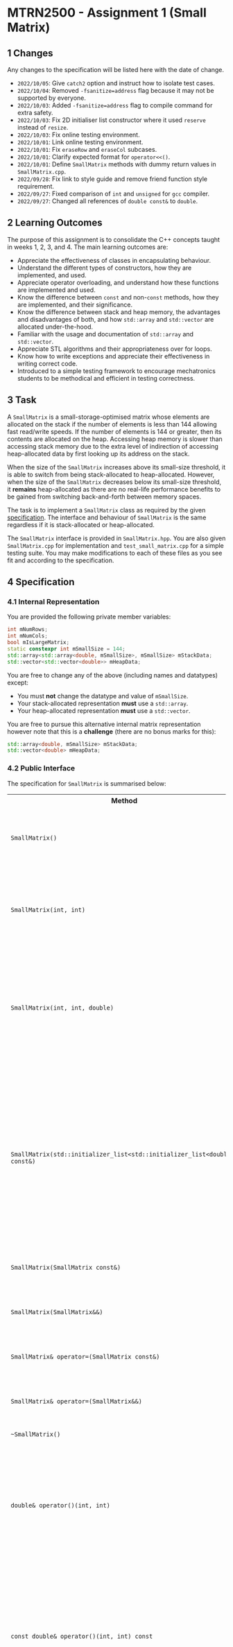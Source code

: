 # MTRN2500 - Assignment 1 (Small Matrix)

## 1 Changes

Any changes to the specification will be listed here with the date of change.

- `2022/10/05`: Give `catch2` option and instruct how to isolate test cases.
- `2022/10/04`: Removed `-fsanitize=address` flag because it may not be supported by everyone.
- `2022/10/03`: Added `-fsanitize=address` flag to compile command for extra safety.
- `2022/10/03`: Fix 2D initialiser list constructor where it used `reserve` instead of `resize`.
- `2022/10/03`: Fix online testing environment.
- `2022/10/01`: Link online testing environment.
- `2022/10/01`: Fix `eraseRow` and `eraseCol` subcases.
- `2022/10/01`: Clarify expected format for `operator<<()`.
- `2022/10/01`: Define `SmallMatrix` methods with dummy return values in `SmallMatrix.cpp`.
- `2022/09/28`: Fix link to style guide and remove friend function style requirement.
- `2022/09/27`: Fixed comparison of `int` and `unsigned` for `gcc` compiler.
- `2022/09/27`: Changed all references of `double const&` to `double`.

## 2 Learning Outcomes

The purpose of this assignment is to consolidate the C++ concepts taught in weeks 1, 2, 3, and 4. The main learning outcomes are:
- Appreciate the effectiveness of classes in encapsulating behaviour.
- Understand the different types of constructors, how they are implemented, and used.
- Appreciate operator overloading, and understand how these functions are implemented and used.
- Know the difference between `const` and non-`const` methods, how they are implemented, and their significance.
- Know the difference between stack and heap memory, the advantages and disadvantages of both, and how `std::array` and `std::vector` are allocated under-the-hood.
- Familiar with the usage and documentation of `std::array` and `std::vector`.
- Appreciate STL algorithms and their appropriateness over for loops.
- Know how to write exceptions and appreciate their effectiveness in writing correct code.
- Introduced to a simple testing framework to encourage mechatronics students to be methodical and efficient in testing correctness.

## 3 Task

A `SmallMatrix` is a small-storage-optimised matrix whose elements are allocated on the stack if the number of elements is less than 144 allowing fast read/write speeds. If the number of elements is 144 or greater, then its contents are allocated on the heap. Accessing heap memory is slower than accessing stack memory due to the extra level of indirection of accessing heap-allocated data by first looking up its address on the stack.

When the size of the `SmallMatrix` increases above its small-size threshold, it is able to switch from being stack-allocated to heap-allocated. However, when the size of the `SmallMatrix` decreases below its small-size threshold, it **remains** heap-allocated as there are no real-life performance benefits to be gained from switching back-and-forth between memory spaces.

The task is to implement a `SmallMatrix` class as required by the given [specification](#specification). The interface and behaviour of `SmallMatrix` is the same regardless if it is stack-allocated or heap-allocated.

The `SmallMatrix` interface is provided in `SmallMatrix.hpp`. You are also given `SmallMatrix.cpp` for implementation and `test_small_matrix.cpp` for a simple testing suite. You may make modifications to each of these files as you see fit and according to the specification.

## 4 Specification

### 4.1 Internal Representation

You are provided the following private member variables:
```cpp
int mNumRows;
int mNumCols;
bool mIsLargeMatrix;
static constexpr int mSmallSize = 144;
std::array<std::array<double, mSmallSize>, mSmallSize> mStackData;
std::vector<std::vector<double>> mHeapData;
```

You are free to change any of the above (including names and datatypes) except:
- You must **not** change the datatype and value of `mSmallSize`.
- Your stack-allocated representation **must** use a `std::array`.
- Your heap-allocated representation **must** use a `std::vector`.

You are free to pursue this alternative internal matrix representation however note that this is a **challenge** (there are no bonus marks for this):
```cpp
std::array<double, mSmallSize> mStackData;
std::vector<double> mHeapData;
```

### 4.2 Public Interface

The specification for `SmallMatrix` is summarised below:

<table>
    <tr>
        <th>Method</th>
        <th>Description</th>
        <th>Usage</th>
        <th>Exceptions</th>
    </tr>
    <tr>
        <td><code>SmallMatrix()</code></td>
        <td>A constructor which initialises an empty matrix with no rows and no columns. </td>
        <td><pre><code>SmallMatrix m;</code></pre></td>
        <td>None</td>
    </tr>
    <tr>
        <td><code>SmallMatrix(int, int)</code></td>
        <td>A constructor which initialises a zero matrix with the dimensions given by <code>mNumRows</code> and <code>mNumCols</code>.</td>
        <td><pre><code>SmallMatrix m(7, 4);</code></pre></td>
        <td>None</td>
    </tr>
    <tr>
        <td><code>SmallMatrix(int, int, double)</code></td>
        <td>A constructor which intialises a matrix whose elements are all initialised with the given value, and has the dimensions given by <code>mNumRows</code> and <code>mNumCols</code>. </td>
        <td><pre><code>SmallMatrix m(7, 4, 42.2);</code></pre></td>
        <td>None</td>
    </tr>
    <tr>
        <td><code>SmallMatrix(std::initializer_list&lt;std::initializer_list&lt;double&gt;&gt; const&)</code></td>
        <td><s>A constructor which initialises a matrix with a given initialiser list of initialiser list of doubles i.e. a 2D initialiser list of doubles. Each inner initialiser list represents a single row where each element in the inner initialiser list represents a column.</s> <b>GIVEN</b></td>
        <td><pre><code>SmallMatrix m({
    {1.0, 2.0, 3.0, 4.0},
    {5.0, 6.0, 7.0, 8.0},
});</code></pre></td>
        <td>Throws <code>invalid_argument</code> if the initialiser list is not rectangular i.e. each row does not have the same number of columns.</td>
    </tr>
    <tr>
        <td><code>SmallMatrix(SmallMatrix const&)</code></td>
        <td>Copy constructor.</td>
        <td><pre><code>SmallMatrix m1;
SmallMatrix m2(m1);</code></pre></td>
        <td>None</td>
    </tr>
    <tr>
        <td><code>SmallMatrix(SmallMatrix&&)</code></td>
        <td>Move constructor. Specified object should be invalidated after move.</td>
        <td><pre><code>SmallMatrix m1;
SmallMatrix m2(std::move(m1));</code></pre></td>
        <td>None</td>
    </tr>
    <tr>
        <td><code>SmallMatrix& operator=(SmallMatrix const&)</code></td>
        <td>Copy assignment.</td>
        <td><pre><code>SmallMatrix m1;
SmallMatrix m2;
m2 = m1;</code></pre></td>
        <td>None</td>
    </tr>
    <tr>
        <td><code>SmallMatrix& operator=(SmallMatrix&&)</code></td>
        <td>Move assignment. Specified object should be invalidated after move.</td>
        <td><pre><code>SmallMatrix m1;
SmallMatrix m2;
m2 = std::move(m1);</code></pre></td>
        <td>None</td>
    </tr>
    <tr>
        <td><code>~SmallMatrix()</code></td>
        <td>Destructor.</td>
        <td></td>
        <td>None</td>
    </tr>
    <tr>
        <td><code>double& operator()(int, int)</code></td>
        <td>Returns the reference of the matrix element at the specified row and column index. The order of access is: <code>(row, col)</code></td>
        <td><pre><code>SmallMatrix m(1, 1);
m(0, 0) = 24.4;</pre></code></td>
        <td>Throws <code>out_of_range</code> if the specified row and column is outside the range <code>[0, max_row)</code> and <code>[0, max_col)</code> respectively.<br><br>
        Throws <code>out_of_range</code> if the matrix has no rows and no columns.</td>
    </tr>
    <tr>
        <td><code>const double& operator()(int, int) const</code></td>
        <td>Returns the constant reference of the matrix element at the specified row and column index. It is guaranteed that the returned element is not modified.</td>
        <td><pre><code>SmallMatrix m(1, 1);
m(0, 0);</pre></code></td>
        <td>Throws <code>out_of_range</code> if the specified row and column is outside the range <code>[0, max_row)</code> and <code>[0, max_col)</code> respectively.<br><br>
        Throws <code>out_of_range</code> if the matrix has no rows and no columns.</td>
    </tr>
    <tr>
        <td><code>std::vector&lt;double*&gt; row(int)</code></td>
        <td>Returns a vector of pointers to each of the elements of the row of the matrix at the specified row index.</td>
        <td><pre><code>SmallMatrix m(1, 1);
auto r = m.row(0);
r[0] = 2.2;</pre></code></td>
        <td>Throws <code>out_of_range</code> if the specified row index is outside the range <code>[0, max_row)</code>.</td>
    </tr>
    <tr>
        <td><code>std::vector&lt;double const*&gt; row(int) const</code></td>
        <td>Returns a vector of pointers to each of the elements of constant type of the row of the matrix at the specified row index.</td>
        <td><pre><code>SmallMatrix m(1, 1);
m.row(0);</pre></code></td>
        <td>Throws <code>out_of_range</code> if the specified row index is outside the range <code>[0, max_row)</code>.</td>
    </tr>
    <tr>
        <td><code>std::vector&lt;double*&gt; col(int)</code></td>
        <td>Returns a vector of pointers to each of the elements of the column of the matrix at the specified column index.</td>
        <td><pre><code>SmallMatrix m(1, 1);
auto c = m.col(0);
r[0] = 2.2;</pre></code></td>
        <td>Throws <code>out_of_range</code> if the specified column index is outside the range <code>[0, max_col)</code>.</td>
    </tr>
    <tr>
        <td><code>std::vector&lt;double const*&gt; col(int) const</code></td>
        <td>Returns a vector of pointers to each of the elements of constant type of the column of the matrix at the specified column index.</td>
        <td><pre><code>SmallMatrix m(1, 1);
m.col(0);</pre></code></td>
        <td>Throws <code>out_of_range</code> if the specified column index is outside the range <code>[0, max_col)</code>.</td>
    </tr>
    <tr>
        <td><code>std::pair&lt;int, int&gt; size() const</code></td>
        <td>Returns the size of the matrix where the first of the pair is the number of rows and the second of the pair is the number of columns.</td>
        <td><pre><code>SmallMatrix m(1, 1);
auto s = m.size();
s.first;
s.second;</pre></code></td>
        <td>None</td>
    </tr>
    <tr>
        <td><code>bool isSmall() const</code></td>
        <td>Returns true if the matrix is using a small-storage-optimised data structure.</td>
        <td><pre><code>SmallMatrix m(1, 1);
s.isSmall();</pre></code></td>
        <td>None</td>
    </tr>
    <tr>
        <td><code>void resize(int, int)</code></td>
        <td>Resizes the matrix to the new number of rows and new number of columns. If any matrix dimension is increased, then the newly created dimension is zero-initialised. If any matrix dimension is decreased, then its previously-allocated elements are truncated.</td>
        <td><pre><code>SmallMatrix m(1, 1);
s.resize(100, 100);</pre></code></td>
        <td>Throws <code>out_of_range</code> if the specified row or column index is negative.</td>
    </tr>
    <tr>
        <td><code>void insertRow(int, std::vector<double> const&)</code></td>
        <td>Inserts a row at the specified row index. If the number of columns in the matrix is zero, then the matrix is resized to match the size of the specified row vector.</td>
        <td><pre><code>SmallMatrix m(2, 4);
s.insertRow(0, {1, 2, 3, 4});</pre></code></td>
        <td>Throws <code>out_of_range</code> if the specified row index is outside the range <code>[0, max_row)</code>.<br><br>Throws <code>invalid_argument</code> if the size of the specified vector is not equal to the number of columns in the matrix.</td>
    </tr>
    <tr>
        <td><code>void insertCol(int, std::vector<double> const&)</code></td>
        <td>Inserts a column at the specified column index. If the number of rows in the matrix is zero, then the matrix is resized to match the size of the specified column vector.</td>
        <td><pre><code>SmallMatrix m(3, 2);
s.insertCol(2, {1, 2, 3});</pre></code></td>
        <td>Throws <code>out_of_range</code> if the specified column index is outside the range <code>[0, max_col)</code>.<br><br>Throws <code>invalid_argument</code> if the size of the specified vector is not equal to the number of rows in the matrix.</td>
    </tr>
    <tr>
        <td><code>void eraseRow(int)</code></td>
        <td>Erases the row at the specified row index.</td>
        <td><pre><code>SmallMatrix m(3, 2);
s.eraseRow(2);</pre></code></td>
        <td>Throws <code>out_of_range</code> if the specified row index is outside the range <code>[0, max_row)</code>.</td>
    </tr>
    <tr>
        <td><code>void eraseCol(int)</code></td>
        <td>Erases the column at the specified column index.</td>
        <td><pre><code>SmallMatrix m(3, 2);
s.eraseCol(1);</pre></code></td>
        <td>Throws <code>out_of_range</code> if the specified column index is outside the range <code>[0, max_col)</code>.</td>
    </tr>
    <tr>
        <td><code>friend bool operator==(SmallMatrix const&, SmallMatrix const&)</code></td>
        <td>Returns true if all of the elements in the left-hand side matrix are equal to its positionally-corresponding element in the right-hand side matrix. Otherwise, false.</td>
        <td><pre><code>SmallMatrix m1({{1, 2, 3}, {4, 5, 6}});
SmallMatrix m2({{1, 2, 3}, {4, 5, 6}});
m1 == m2;</pre></code></td>
        <td>None.</td>
    </tr>
    <tr>
        <td><code>friend bool operator!=(SmallMatrix const&, SmallMatrix const&)</code></td>
        <td>Returns false if any of the elements in the left-hand side matrix are not equal to its positionally-corresponding element in the right-hand side matrix. Otherwise, true.</td>
        <td><pre><code>SmallMatrix m1({{1, 2, 3}, {4, 5, 7}});
SmallMatrix m2({{1, 2, 3}, {4, 5, 6}});
m1 != m2;</pre></code></td>
        <td>None.</td>
    </tr>
    <tr>
        <td><code>friend SmallMatrix operator+(SmallMatrix const&, SmallMatrix const&)</code></td>
        <td>Returns the matrix result of the element-wise addition of the two specified matrices.</td>
        <td><pre><code>SmallMatrix m1({{1, 2}, {3, 4}, {5, 6}});
SmallMatrix m2({{1, 2}, {3, 4}, {5, 6}});
auto r = m1 + m2;</pre></code></td>
        <td>Throws <code>invalid_argument</code> if the number of rows and columns on the left-hand side is not equal to the number of rows and columns on the right-hand side respectively.</td>
    </tr>
    <tr>
        <td><code>friend SmallMatrix operator-(SmallMatrix const&, SmallMatrix const&)</code></td>
        <td>Returns the matrix result of the element-wise subtraction of the two specified matrices.</td>
        <td><pre><code>SmallMatrix m1({{1, 2}, {3, 4}, {5, 6}});
SmallMatrix m2({{1, 2}, {3, 4}, {5, 6}});
auto r = m1 - m2;</pre></code></td>
        <td>Throws <code>invalid_argument</code> if the number of rows and columns on the left-hand side is not equal to the number of rows and columns on the right-hand side respectively.</td>
    </tr>
    <tr>
        <td><code>friend SmallMatrix operator*(SmallMatrix const&, SmallMatrix const&)</code></td>
        <td>Returns the matrix result of the matrix multiplication of the two specified matrices.</td>
        <td><pre><code>SmallMatrix m1({{1, 2}, {3, 4}, {5, 6}});
SmallMatrix m2({{1, 2}, {3, 4}});
auto r = m1 * m2;</pre></code></td>
        <td>Throws <code>invalid_argument</code> if the number of columns on the left-hand side is not equal to the number of rows on the right-hand side.</td>
    </tr>
    <tr>
        <td><code>friend SmallMatrix operator*(double, SmallMatrix const&)</code></td>
        <td>Returns the matrix result of the scalar multiplication of the the specified scalar value and specified matrix.</td>
        <td><pre><code>SmallMatrix m({{1, 2}, {3, 4}, {5, 6}});
auto r = 42.2 * m;</pre></code></td>
        <td>None.</td>
    </tr>
    <tr>
        <td><code>friend SmallMatrix operator*(SmallMatrix const&, double)</code></td>
        <td>Returns the matrix result of the scalar multiplication of the the specified scalar value and specified matrix.</td>
        <td><pre><code>SmallMatrix m({{1, 2}, {3, 4}, {5, 6}});
auto r = m * 42.2;</pre></code></td>
        <td>None.</td>
    </tr>
    <tr>
        <td><code>SmallMatrix& operator+=(SmallMatrix const&)</code></td>
        <td>Returns *this after the element-wise addition of *this and the specified matrix. This operation is equivalent to <code>*this = *this + m</code>.</td>
        <td><pre><code>SmallMatrix m({{1, 2}, {3, 4}, {5, 6}});
auto m += 42.2;</pre></code></td>
        <td>Throws <code>invalid_argument</code> if the number of rows and columns of *this is not equal to the number of rows and columns of the specified matrix respectively.</td>
    </tr>
    <tr>
        <td><code>SmallMatrix& operator-=(SmallMatrix const&)</code></td>
        <td>Returns *this after the element-wise subtraction of *this and the specified matrix. This operation is equivalent to <code>*this = *this - m</code>.</td>
        <td><pre><code>SmallMatrix m({{1, 2}, {3, 4}, {5, 6}});
auto m -= 42.2;</pre></code></td>
        <td>Throws <code>invalid_argument</code> if the number of rows and columns of *this is not equal to the number of rows and columns of the specified matrix respectively.</td>
    </tr>
    <tr>
        <td><code>SmallMatrix& operator*=(SmallMatrix const&)</code></td>
        <td>Returns *this after the matrix multiplication of *this and the specified matrix. This operation is equivalent to <code>*this = *this * m</code>.</td>
        <td><pre><code>SmallMatrix m1({{1, 2}, {3, 4}, {5, 6}});
SmallMatrix m2({{1, 2}, {3, 4}});
auto m1 *= m2;</pre></code></td>
        <td>Throws <code>invalid_argument</code> if the number of columns of *this is not equal to the number of rows of the specified matrix.</td>
    </tr>
    <tr>
        <td><code>SmallMatrix& operator*=(double)</code></td>
        <td>Returns *this after the scalar multiplication of *this and the specified scalar value. This operation is equivalent to <code>*this = *this * s</code>.</td>
        <td><pre><code>SmallMatrix m({{1, 2}, {3, 4}, {5, 6}});
auto m1 *= 42.2;</pre></code></td>
        <td>None.</td>
    </tr>
    <tr>
        <td><code>friend SmallMatrix transpose(SmallMatrix const&)</code></td>
        <td>Returns the result of the tranpose on the specified matrix.</td>
        <td><pre><code>SmallMatrix m({{1, 2, 3}, {4, 5, 6}});
auto r = transpose(m);</pre></code></td>
        <td>None.</td>
    </tr>
    <tr>
        <td><code>friend std::ostream& operator&lt;&lt;(std::ostream&, SmallMatrix const&) const</code></td>
        <td>Writes the contents of the matrix to the output stream.</td>
        <td><pre><code>SmallMatrix m({{1, 2, 3}, {4, 5, 6}});
std::cout &lt;&lt; m;</pre></code></td>
        <td>None.</td>
    </tr>
</table>

### 4.3 Throwing Exceptions

Only the type of exception thrown is checked in the testing suite. The error message does not matter, although you should write a detailed message anyways.

### 4.4 Floating Point Number Comparison

Be careful when comparing floating point numbers. Two floating point numbers that may look equal, may not be equal at all due to precision and rounding.

A good epsilon would be `0.0000001`.

### 4.5 Invalidation after Move

Objects after being moved need to be *invalidated* which we define as zero, empty, or null.

### 4.6 Initialiser List Constructor

This method is done for you as an example.

<details><summary>2D version</summary><p>

```cpp
SmallMatrix(std::initializer_list<std::initializer_list<double>> const& il)
    : mNumRows(il.size()), mNumCols(il.begin() == il.end() ? 0 : il.begin()->size()),
        mIsLargeMatrix(mNumRows * mNumCols >= mSmallSize) {
    if (std::adjacent_find(il.begin(), il.end(), [](auto const& lhs, auto const& rhs) {
            return lhs.size() != rhs.size();
        }) != il.end()) {
        throw std::invalid_argument("Rows have different sizes.");
    }

    if (mIsLargeMatrix) {
        mHeapData.resize(mNumRows);
    }

    int row_index{0};
    for (auto const& row : il) {
        if (mIsLargeMatrix) {
            mHeapData.at(row_index).resize(mNumCols);
            std::copy(row.begin(), row.end(), mHeapData.at(row_index).begin());
        } else {
            std::transform(row.begin(), row.end(), mStackData.at(row_index).begin(),
                            [](auto const& e) { return e; });
        }
        row_index++;
    }
}
```

</p></details>

<details><summary>1D version</summary><p>

```cpp
SmallMatrix(std::initializer_list<std::initializer_list<double>> const& il)
    : mNumRows(il.size()), mNumCols(il.begin() == il.end() ? 0 : il.begin()->size()),
        mIsLargeMatrix(mNumRows * mNumCols >= mSmallSize) {
    if (std::adjacent_find(il.begin(), il.end(), [](auto const& lhs, auto const& rhs) {
            return lhs.size() != rhs.size();
        }) != il.end()) {
        throw std::invalid_argument("Rows have different sizes.");
    }

    if (mIsLargeMatrix) {
        mHeapData.reserve(mNumRows * mNumCols);
    }

    auto it = mStackData.begin();
    for (auto const& row : il) {
        if (mIsLargeMatrix) {
            std::copy(row.begin(), row.end(), std::back_inserter(mHeapData));
        } else {
            it = std::transform(row.begin(), row.end(), it, [](auto const& e) { return e; });
        }
    }
}
```

</p></details>

### 4.7 Matrix Multiplication

[Matrix multiplication](https://en.wikipedia.org/wiki/Matrix_multiplication) is defined as:

<img src="README/matrix-multiplication.png" alt="matrix-multiplication" width="80%">

<!-- $$

\begin{aligned}

A &=
\begin{pmatrix}
a_{11} & a_{12} & \dots & a_{1n} \\
a_{21} & a_{22} & \dots & a_{2n} \\
\vdots & \vdots & \ddots & \vdots \\
a_{m1} & a_{m2} & \dots & a_{mn} \\
\end{pmatrix} \\\\

B &=
\begin{pmatrix}
b_{11} & b_{12} & \dots & b_{1p} \\
b_{21} & b_{22} & \dots & b_{2p} \\
\vdots & \vdots & \ddots & \vdots \\
b_{n1} & b_{n2} & \dots & b_{np} \\
\end{pmatrix} \\\\

C &= A \times B \\
&=
\begin{pmatrix}
c_{11} & c_{12} & \dots & c_{1p} \\
c_{21} & c_{22} & \dots & c_{2p} \\
\vdots & \vdots & \ddots & \vdots \\
c_{m1} & c_{m2} & \dots & c_{mp} \\
\end{pmatrix} \\\\
&=
\begin{pmatrix}
a_{11}b_{11} + \dots + a_{1n}b_{n1} & a_{11}b_{12} + \dots + a_{1n}b_{n2} & \dots & a_{11}b_{1p} + \dots + a_{1n}b_{np} \\
a_{21}b_{11} + \dots + a_{2n}b_{n1} & a_{21}b_{12} + \dots + a_{2n}b_{n2} & \dots & a_{21}b_{1p} + \dots + a_{2n}b_{np} \\
\vdots & \vdots & \ddots & \vdots \\
a_{m1}b_{11} + \dots + a_{mn}b_{n1} & a_{m1}b_{12} + \dots + a_{mn}b_{n2} & \dots & a_{m1}b_{1p} + \dots + a_{mn}b_{np} \\
\end{pmatrix}

\end{aligned}

$$ -->

### 4.8 2D Matrix Representation

The provided 2D matrix size is effectively `144 x 144`. This design decision was to handle cases such as `144 x 0` and `0 x 144`. It is possible to allocate more than 144 elements on the stack, however this will not be allowed.

### 4.9 Hard Coding

There will be no hard coding. Such methods implementing hard coded solutions will receive zero for that method.

### 4.10 Insertion Operator

The expected format when printing `SmallMatrix` is:
- A set of `[]` brackets to denote the matrix itself.
- A set of `[]` brackets for each row in the matrix.
- The row brackets have two spaces for indentation whereas the matrix brackets have no indentation e.g.
    ```
    [      // Start of matrix.
      [ ]  // A row.
    ]      // End of matrix.
    ```
- Each row has its own line e.g.
    ```
    [
      [ ]  // Row 1.
      [ ]  // Row 2.
    ]
    ```
- There is a single space between the row brackets if it is empty e.g.
    ```
    [ ]
    ```
- There is a single space between each bracket and matrix element in a row e.g.
    ```
    [ 1.1 2.2 3.3 ]
    ```

## 5 Compiling & Running

The C++ standard to be used for this assignment is C++14. Please ensure that your implementation is compilable according to this standard.

You may choose to use `test_small_matrix.doctest.cpp` or `test_small_matrix.catch2.cpp. Both test files have exactly the same test cases and assertions.

To compile the assignment with the `doctest` test file:
```
g++ -std=c++14 -Wall -Werror test_small_matrix.doctest.cpp SmallMatrix.cpp -o small_matrix
```

To compile the assignment with the `catch2` test file:
```
g++ -std=c++14 -Wall -Werror test_small_matrix.catch2.cpp SmallMatrix.cpp -o small_matrix
```

Executing the binary file will check the entire test suite:
```
./small_matrix
```

To check only the progress check methods with `doctest`, add the following flag:
```
./small_matrix -ts=progress-check
```

To check only the progress check methods with `catch2`, add the following argument:
```
./small_matrix "[progress-check]"
```

If you wish to write your own `main` function, then you may want to create a new file called `main.cpp`, then compile without `test_small_matrix.cpp`:
```
g++ -std=c++14 -Wall -Werror main.cpp SmallMatrix.cpp -o small_matrix
```

> Do not submit your solutions with your `main` function.

## 5.1 Isolating Tests

For `test_small_matrix.doctest.cpp`, you may want to isolate your tests like so:
- `-tc` isolates for the test case.
- `-sc` isolates for the subcase.
```
./small_matrix -tc="SmallMatrix(int\, int)" -sc="0 x 0"
```

For `test_small_matrix.catch2.cpp`, you may want to isolate your tests like so:
- The first argument isolates for the test case.
- `-c` isolates for the subcase.
```
./small_matrix "SmallMatrix(int\, int)" -c "0 x 0"
```

## 6 Testing

The testing framework that we will use is [doctest](https://github.com/doctest/doctest) which is a single-header framework. This single-header file has been provided as `doctest.h`. Do not modify this file.

You are provided the full test suite in `test_small_matrix.cpp`.

## 7 Version Control

We will not be enforcing this but it will be in your best interest to use a version control software like git with a git cloud service like GitHub or GitLab. You will be able to recover your work in case you lose it all (in some freak computer accident) or you want to find an old revision of your work.

## 8 Marking Criteria

The assignment is worth 22% of the total course mark.

<table>
    <tr>
        <th>Criteria</th>
        <th>Weight</th>
        <th>Description</th>
    </tr>
    <tr>
        <td>Correctness</td>
        <td>50%</td>
        <td>Your solution will be automarked against our full test suite. If your solution does not compile, then you risk zero for correctness.</td>
    </tr>
    <tr>
        <td>C++ Style</td>
        <td>35%</td>
        <td>There will be marks for using C++ style such as using STL algorithms, avoiding C-style code, invalidating resources after move, etc.</td>
    </tr>
    <tr>
        <td>General Style</td>
        <td>10%</td>
        <td>Generally good programming practices such as no code duplication, consistent indentation and braces, consistent naming style, meaningful function and variable names, etc.</td>
    </tr>
    <tr>
        <td>Progress Check</td>
        <td>5%</td>
        <td>The progress check is to ensure that you are making good pace with this assignment as well as have completed the methods that the full test suite is dependent on being correct. The methods are:
            <ul>
                <li><code>SmallMatrix()</code></li>
                <li><code>SmallMatrix(int, int)</code></li>
                <li><code>SmallMatrix(int, int, double)</code></li>
                <li><s><code>SmallMatrix(std::initializer_list&lt;std::initializer_list&lt;double&gt;&gt; const&)</code></s>GIVEN</li>
                <li><code>SmallMatrix(SmallMatrix const&)</code></li>
                <li><code>SmallMatrix(SmallMatrix&&)</code></li>
                <li><code>SmallMatrix& operator=(SmallMatrix const&)</code></li>
                <li><code>SmallMatrix& operator=(SmallMatrix&&)</code></li>
                <li><code>double& operator()(int, int)</code></li>
                <li><code>const double& operator()(int, int)</code></li>
                <li><code>std::pair<int, int> size() const</code></li>
                <li><code>bool isSmall() const</code></li>
                <li><code>friend bool operator==(SmallMatrix const&, SmallMatrix const&)</code></li>
                <li><code>friend bool operator!=(SmallMatrix const&, SmallMatrix const&)</code></li>
            </ul>
        </td>
    </tr>
</table>

Please refer to the [style guide](https://gitlab.com/dennuguyen/mtrn2500-2022t3/-/blob/master/style-guide.md) for a more complete set of programming practices of what to do and not to do.

**MacOS**: Please check that your solution compiles with at least `x86-64 gcc 5.1` and `-std=c++14` on [godbolt.org](https://godbolt.org/z/Wzd61ncKe). This is to ensure that your solution will compile with our backend.

## 9 Submission

You are required to submit to Moodle for both the progress check and final submission:
- `SmallMatrix.hpp`
- `SmallMatrix.cpp`

The deadline for the progress check submission is 23:55 Friday Week 4 (07/10/2022).

The deadline for final submission is 13:00 Monday Week 7 (24/10/2022).

Submissions after the scheduled deadlines will incur a 5% penalty on your actual mark every 24 hours for 120 hours. After 120 hours, the submission will no longer be accepted.

## 10 Plagiarism

Don't do it.

This assignment is an in-depth assignment i.e. there are many many ways to implement it. Therefore, plagiarised solutions are much easier to catch.

If you are caught plagiarising or assisting plagiarism then you will be given 0 for assignment 1.

In extreme circumstances, you may receive 0 for MTRN2500.

For more information, please read [UNSW's plagiarism policy](https://www.student.unsw.edu.au/plagiarism).
